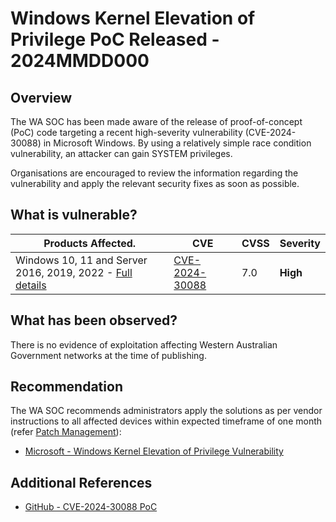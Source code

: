# Windows Kernel Elevation of Privilege PoC Released - 2024MMDD000

## Overview

The WA SOC has been made aware of the release of proof-of-concept (PoC) code targeting a recent high-severity vulnerability (CVE-2024-30088) in Microsoft Windows. By using a relatively simple race condition vulnerability, an attacker can gain SYSTEM privileges.

Organisations are encouraged to review the information regarding the vulnerability and apply the relevant security fixes as soon as possible.

## What is vulnerable?

| Products Affected.  | CVE                                                               | CVSS | Severity     |
| ------------------- | ----------------------------------------------------------------- | ---- | ------------ |
| Windows 10, 11 and Server 2016, 2019, 2022 - [Full details](https://msrc.microsoft.com/update-guide/vulnerability/CVE-2024-30088)| [CVE-2024-30088](https://nvd.nist.gov/vuln/detail/CVE-2024-30088) | 7.0  | **High** |

## What has been observed?

There is no evidence of exploitation affecting Western Australian Government networks at the time of publishing.

## Recommendation

The WA SOC recommends administrators apply the solutions as per vendor instructions to all affected devices within expected timeframe of one month (refer [Patch Management](../guidelines/patch-management.md)):

- [Microsoft - Windows Kernel Elevation of Privilege Vulnerability]((https://msrc.microsoft.com/update-guide/vulnerability/CVE-2024-30088))

## Additional References

- [GitHub - CVE-2024-30088 PoC](https://github.com/tykawaii98/CVE-2024-30088)
